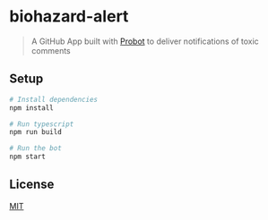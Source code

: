 # biohazard-alert

> A GitHub App built with [Probot](https://github.com/probot/probot) to deliver notifications of toxic comments

## Setup

```sh
# Install dependencies
npm install

# Run typescript
npm run build

# Run the bot
npm start
```

## License

[MIT](LICENSE.md)
